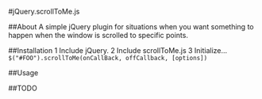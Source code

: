 #jQuery.scrollToMe.js

##About
A simple jQuery plugin for situations when you want something to happen when the window is scrolled to specific points.

##Installation
1 Include jQuery.
2 Include scrollToMe.js
3 Initialize... `$("#FOO").scrollToMe(onCallBack, offCallback, [options])`

##Usage


##TODO
